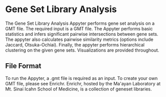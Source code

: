 # Gene Set Library Analysis

The Gene Set Library Analysis Appyter performs gene set analysis on a GMT file. The required input is a GMT file. The Appyter performs basic statistics and infers significant pairwise intersections between gene sets. The appyter also calculates pairwise similarity metrics (options include Jaccard, Otsuka-Ochiai). Finally, the appyter performs hierarchical clustering on the given gene sets. Visualizations are provided throughout.  

## **File Format**
To run the Appyter, a .gmt file is required as an input.  To create your own GMT file, please see Enrichr. Enrichr, hosted by the Ma'ayan Laboratory at Mt. Sinai Icahn School of Medicine, is a collection of geneset libraries. 

